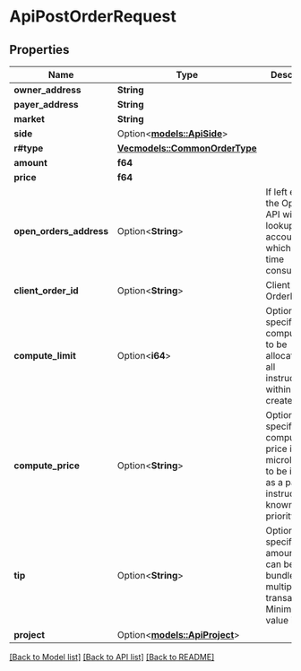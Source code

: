 # ApiPostOrderRequest

## Properties

Name | Type | Description | Notes
------------ | ------------- | ------------- | -------------
**owner_address** | **String** |  | 
**payer_address** | **String** |  | 
**market** | **String** |  | 
**side** | Option<[**models::ApiSide**](apiSide.md)> |  | [optional]
**r#type** | [**Vec<models::CommonOrderType>**](commonOrderType.md) |  | 
**amount** | **f64** |  | 
**price** | **f64** |  | 
**open_orders_address** | Option<**String**> | If left empty the Openbook API will lookup the account which can be time consuming | [optional]
**client_order_id** | Option<**String**> | Client defined OrderID | [optional]
**compute_limit** | Option<**i64**> | Optional: specifies total compute limit to be allocated for all instructions within the created tx | [optional]
**compute_price** | Option<**String**> | Optional: specifies compute price in microlamports to be included as a part of instruction, known as priority fee | [optional]
**tip** | Option<**String**> | Optional: specifies a tip amount that can be sent to bundle multiple transactions. Minimum value is 1025. | [optional]
**project** | Option<[**models::ApiProject**](apiProject.md)> |  | [optional]

[[Back to Model list]](../README.md#documentation-for-models) [[Back to API list]](../README.md#documentation-for-api-endpoints) [[Back to README]](../README.md)


